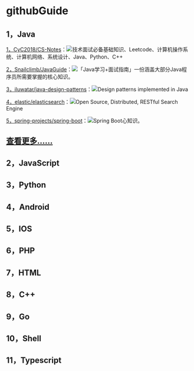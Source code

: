 # githubGuide
## 1，Java

[1，CyC2018/CS-Notes](https://github.com/CyC2018/CS-Notes)：![](https://img.shields.io/github/stars/CyC2018/CS-Notes?style=social)技术面试必备基础知识、Leetcode、计算机操作系统、计算机网络、系统设计、Java、Python、C++

[2，Snailclimb/JavaGuide](https://github.com/Snailclimb/JavaGuide)：![](https://img.shields.io/github/stars/Snailclimb/JavaGuide?style=social)「Java学习+面试指南」一份涵盖大部分Java程序员所需要掌握的核心知识。

[3，iluwatar/java-design-patterns](https://github.com/iluwatar/java-design-patterns)：![](https://img.shields.io/github/stars/iluwatar/java-design-patterns?style=social)Design patterns implemented in Java

[4，elastic/elasticsearch](https://github.com/elastic/elasticsearch)：![](https://img.shields.io/github/stars/elastic/elasticsearch?style=social)Open Source, Distributed, RESTful Search Engine

[5，spring-projects/spring-boot](https://github.com/spring-projects/spring-boot)：![](https://img.shields.io/github/stars/spring-projects/spring-boot?style=social)Spring Boot心知识。

## [查看更多……](https://github.com/sdwwld/githubGuide/blob/master/doc/Java.md)



## 2，JavaScript







## 3，Python





## 4，Android







## 5，IOS







## 6，PHP







## 7，HTML







## 8，C++







## 9，Go







## 10，Shell









## 11，Typescript










